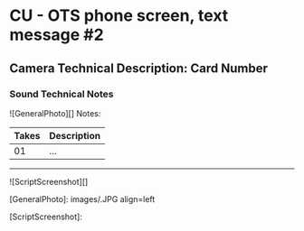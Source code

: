 # CU - OTS phone screen, text message #2

## Camera Technical Description: Card Number

### Sound Technical Notes

![GeneralPhoto][]
Notes: 

| Takes | Description |
|:---|:----|
| 01 | ... |

----

![ScriptScreenshot][]


[GeneralPhoto]: images/.JPG align=left

[ScriptScreenshot]: 